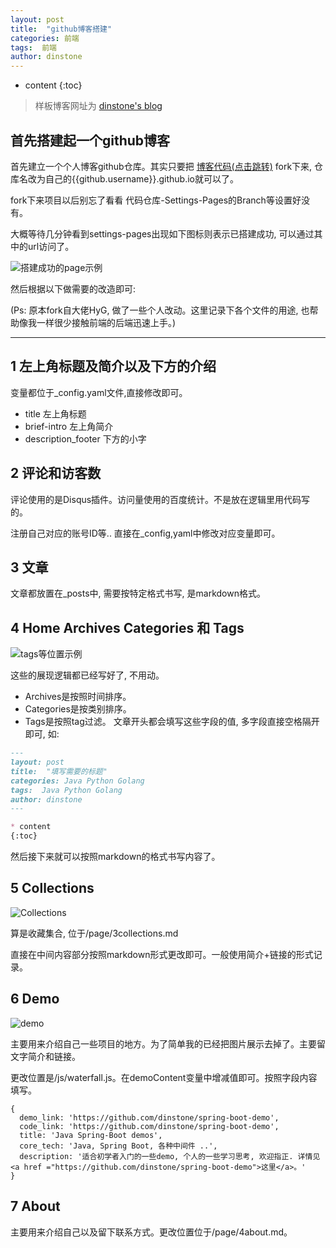 ```yaml
---
layout: post
title:  "github博客搭建"
categories: 前端
tags:  前端
author: dinstone
---
```


* content
{:toc}


> 样板博客网址为 [dinstone's blog](https://dinstone.github.io/)

## 首先搭建起一个github博客

首先建立一个个人博客github仓库。其实只要把 [博客代码(点击跳转)](https://github.com/dinstone/dinstone.github.io/) fork下来, 仓库名改为自己的{{github.username}}.github.io就可以了。

fork下来项目以后别忘了看看 代码仓库-Settings-Pages的Branch等设置好没有。

大概等待几分钟看到settings-pages出现如下图标则表示已搭建成功, 可以通过其中的url访问了。

![搭建成功的page示例](https://s3.uuu.ovh/imgs/2022/11/24/861297a7040b780f.png)

然后根据以下做需要的改造即可:

(Ps: 原本fork自大佬HyG, 做了一些个人改动。这里记录下各个文件的用途, 也帮助像我一样很少接触前端的后端迅速上手。)

---



## 1 左上角标题及简介以及下方的介绍

变量都位于_config.yaml文件,直接修改即可。
- title 左上角标题
- brief-intro 左上角简介
- description_footer 下方的小字

## 2 评论和访客数

评论使用的是Disqus插件。访问量使用的百度统计。不是放在逻辑里用代码写的。

注册自己对应的账号ID等.. 直接在_config,yaml中修改对应变量即可。

## 3 文章

文章都放置在_posts中, 需要按特定格式书写, 是markdown格式。

## 4 Home Archives Categories 和 Tags

![tags等位置示例](https://s3.uuu.ovh/imgs/2022/11/24/139d0bfa6e825599.png)

这些的展现逻辑都已经写好了, 不用动。
- Archives是按照时间排序。
- Categories是按类别排序。
- Tags是按照tag过滤。
文章开头都会填写这些字段的值, 多字段直接空格隔开即可, 如:

```markdown
---
layout: post
title:  "填写需要的标题"
categories: Java Python Golang
tags:  Java Python Golang
author: dinstone
---

* content
{:toc}
```

然后接下来就可以按照markdown的格式书写内容了。

## 5 Collections

![Collections](https://s3.uuu.ovh/imgs/2022/11/24/140a871affd7855b.png)

算是收藏集合, 位于/page/3collections.md

直接在中间内容部分按照markdown形式更改即可。一般使用简介+链接的形式记录。

## 6 Demo

![demo](https://s3.uuu.ovh/imgs/2022/11/24/b75a0c5c84040aff.png)

主要用来介绍自己一些项目的地方。为了简单我的已经把图片展示去掉了。主要留文字简介和链接。

更改位置是/js/waterfall.js。在demoContent变量中增减值即可。按照字段内容填写。
```
{
  demo_link: 'https://github.com/dinstone/spring-boot-demo',
  code_link: 'https://github.com/dinstone/spring-boot-demo',
  title: 'Java Spring-Boot demos',
  core_tech: 'Java, Spring Boot, 各种中间件 ..',
  description: '适合初学者入门的一些demo, 个人的一些学习思考, 欢迎指正. 详情见 <a href ="https://github.com/dinstone/spring-boot-demo">这里</a>。'
}
```

## 7 About

主要用来介绍自己以及留下联系方式。更改位置位于/page/4about.md。